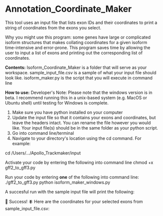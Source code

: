 # Annotation_Coordinate_Maker
This tool uses an input file that lists exon IDs and their coordinates to print a string of coordinates from the exons you select.

Why you might use this program: some genes have large or complicated isoform structures that makes collating coordinates for a given isoform time-intensive and error-prone. This program saves time by allowing the user to input a list of exons and printing out the corresponding list of coordinates.

**Contents:**
Isoform_Coordinate_Maker is a folder that will serve as your workspace.
sample_input_file.csv is a sample of what your input file should look like.
isoform_maker.py is the script that you will execute in command line

**How to use:**
Developer's Note: Please note that the windows version is in beta. I recommend running this in a unix-based system (e.g. MacOS or Ubuntu shell) until testing for Windows is complete.

1. Make sure you have python installed on your computer
2. Update the input file so that it contains your exons and coordinates, but leave the headers intact. You can rename the file however you would like. Your input file(s) should be in the same folder as your python script.
3. Go into command line/terminal
4. Navigate to your directory's location using the cd command. For example:

cd /Users/.../Apollo_Trackmaker/input

Activate your code by entering the following into command line
chmod +x gff2_to_gff3.py

Run your code by entering **one** of the following into command line:
  ./gff2_to_gff3.py
  python isoform_maker_windows.py

A succesful run with the sample input file will print the following:

🧬 Success! 🪰 Here are the coordinates for your selected exons from sample_input_file.csv:
